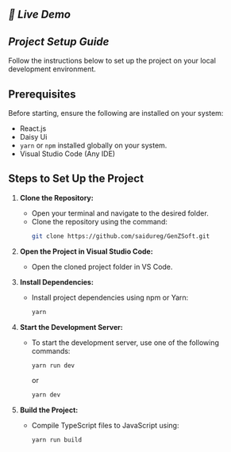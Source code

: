 ## _🚀 Live Demo_

<!-- Access the live API [Here](https://batch-4-assignment-4-car-shop-client.vercel.app/) -->

## _Project Setup Guide_

Follow the instructions below to set up the project on your local development environment.

## Prerequisites

Before starting, ensure the following are installed on your system:

- React.js
- Daisy Ui
- `yarn` or `npm` installed globally on your system.
- Visual Studio Code (Any IDE)

## Steps to Set Up the Project

1. **Clone the Repository:**

   - Open your terminal and navigate to the desired folder.
   - Clone the repository using the command:
     ```bash
     git clone https://github.com/saidureg/GenZSoft.git
     ```

2. **Open the Project in Visual Studio Code:**

   - Open the cloned project folder in VS Code.

3. **Install Dependencies:**

   - Install project dependencies using npm or Yarn:
     ```bash
     yarn
     ```

4. **Start the Development Server:**

   - To start the development server, use one of the following commands:
     ```bash
     yarn run dev
     ```
     or
     ```bash
     yarn dev
     ```

5. **Build the Project:**
   - Compile TypeScript files to JavaScript using:
     ```bash
     yarn run build
     ```
